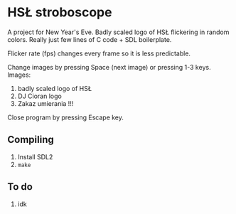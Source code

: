 # HSŁ stroboscope
A project for New Year's Eve. Badly scaled logo of HSŁ flickering in random colors. Really just few lines of C code + SDL boilerplate.

Flicker rate (fps) changes every frame so it is less predictable.

Change images by pressing Space (next image) or pressing 1-3 keys.
Images:
1. badly scaled logo of HSŁ
2. DJ Cioran logo
3. Zakaz umierania !!!

Close program by pressing Escape key.

## Compiling
1. Install SDL2
2. `make`

## To do
1. idk
